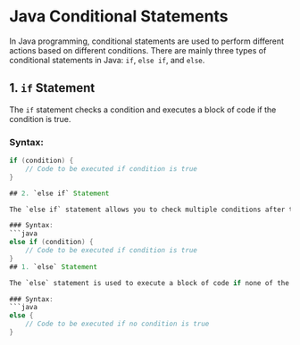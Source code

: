 # Java Conditional Statements

In Java programming, conditional statements are used to perform different actions based on different conditions. There are mainly three types of conditional statements in Java: `if`, `else if`, and `else`.

## 1. `if` Statement

The `if` statement checks a condition and executes a block of code if the condition is true.

### Syntax:
```java
if (condition) {
    // Code to be executed if condition is true
}

## 2. `else if` Statement

The `else if` statement allows you to check multiple conditions after the initial `if` statement. If the first `if` condition is false, it evaluates the next condition.

### Syntax:
```java
else if (condition) {
    // Code to be executed if condition is true
}
## 1. `else` Statement

The `else` statement is used to execute a block of code if none of the preceding conditions are true.

### Syntax:
```java
else {
    // Code to be executed if no condition is true
}
